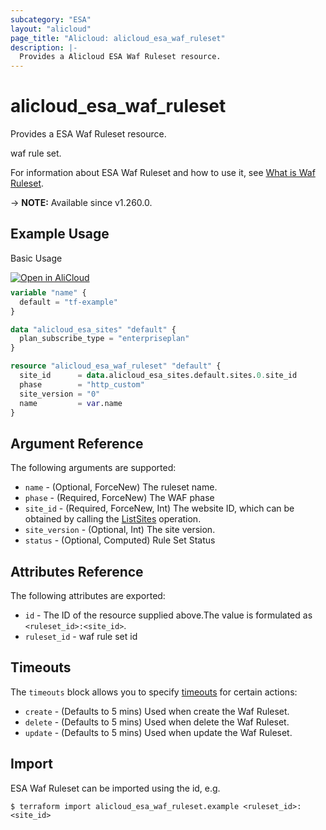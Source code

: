 ```yaml
---
subcategory: "ESA"
layout: "alicloud"
page_title: "Alicloud: alicloud_esa_waf_ruleset"
description: |-
  Provides a Alicloud ESA Waf Ruleset resource.
---
```


# alicloud_esa_waf_ruleset

Provides a ESA Waf Ruleset resource.

waf rule set.

For information about ESA Waf Ruleset and how to use it, see [What is Waf Ruleset](https://next.api.alibabacloud.com/document/ESA/2024-09-10/CreateWafRuleset).

-> **NOTE:** Available since v1.260.0.

## Example Usage

Basic Usage

<div style="display: block;margin-bottom: 40px;"><div class="oics-button" style="float: right;position: absolute;margin-bottom: 10px;">
  <a href="https://api.aliyun.com/terraform?resource=alicloud_esa_waf_ruleset&exampleId=7a144afa-4769-0103-01a9-8ad20499c71a6c720991&activeTab=example&spm=docs.r.esa_waf_ruleset.0.7a144afa47&intl_lang=EN_US" target="_blank">
    <img alt="Open in AliCloud" src="https://img.alicdn.com/imgextra/i1/O1CN01hjjqXv1uYUlY56FyX_!!6000000006049-55-tps-254-36.svg" style="max-height: 44px; max-width: 100%;">
  </a>
</div></div>

```terraform
variable "name" {
  default = "tf-example"
}

data "alicloud_esa_sites" "default" {
  plan_subscribe_type = "enterpriseplan"
}

resource "alicloud_esa_waf_ruleset" "default" {
  site_id      = data.alicloud_esa_sites.default.sites.0.site_id
  phase        = "http_custom"
  site_version = "0"
  name         = var.name
}
```

## Argument Reference

The following arguments are supported:
* `name` - (Optional, ForceNew) The ruleset name.
* `phase` - (Required, ForceNew) The WAF phase
* `site_id` - (Required, ForceNew, Int) The website ID, which can be obtained by calling the [ListSites](https://www.alibabacloud.com/help/en/doc-detail/2850189.html) operation.
* `site_version` - (Optional, Int) The site version.
* `status` - (Optional, Computed) Rule Set Status

## Attributes Reference

The following attributes are exported:
* `id` - The ID of the resource supplied above.The value is formulated as `<ruleset_id>:<site_id>`.
* `ruleset_id` - waf rule set id

## Timeouts

The `timeouts` block allows you to specify [timeouts](https://developer.hashicorp.com/terraform/language/resources/syntax#operation-timeouts) for certain actions:
* `create` - (Defaults to 5 mins) Used when create the Waf Ruleset.
* `delete` - (Defaults to 5 mins) Used when delete the Waf Ruleset.
* `update` - (Defaults to 5 mins) Used when update the Waf Ruleset.

## Import

ESA Waf Ruleset can be imported using the id, e.g.

```shell
$ terraform import alicloud_esa_waf_ruleset.example <ruleset_id>:<site_id>
```